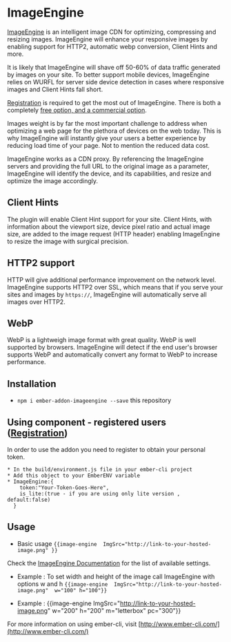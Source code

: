 # ImageEngine

[ImageEngine](https://web.wurfl.io/?utm_source=npmjs.com&utm_medium=page&utm_term=ember-addon&utm_campaign=ember-addon#image-engine) is an intelligent image CDN for optimizing, compressing and resizing images. ImageEngine will enhance your responsive images by enabling support for HTTP2, automatic webp conversion, Client Hints and more.

It is likely that ImageEngine will shave off 50-60% of data traffic generated by images on your site. To better support mobile devices, ImageEngine relies on WURFL for server side device detection in cases where responsive images and Client Hints fall short.

[Registration](https://scientiamobile.com/imageengine/signup?utm_source=npmjs.com&utm_medium=page&utm_term=ember-addon&utm_campaign=ember-addon#imageengine-lite) is required to get the most out of ImageEngine. There is both a completely [free option, and a commercial option](http://www.scientiamobile.com/page/imageengine?utm_source=npmjs.com&utm_medium=page&utm_term=ember-addon&utm_campaign=ember-addon). 

Images weight is by far the most important challenge to address when optimizing a web page for the plethora of devices on the web today. This is why ImageEngine will instantly give your users a better experience by reducing load time of your page. Not to mention the reduced data cost.

ImageEngine works as a CDN proxy. By referencing the ImageEngine servers and providing the full URL to the original image as a parameter, ImageEngine will identify the device, and its capabilities, and resize and optimize the image accordingly.

## Client Hints

The plugin will enable Client Hint support for your site. Client Hints, with information about the viewport size, device pixel ratio and actual image size, are added to the image request (HTTP header) enabling ImageEngine to resize the image with surgical precision.

## HTTP2 support

HTTP will give additional performance improvement on the network level. ImageEngine supports HTTP2 over SSL, which means that if you serve your sites and images by `https://`, ImageEngine will automatically serve all images over HTTP2.

## WebP

WebP is a lightweigh image format with great quality. WebP is well supported by browsers. ImageEngine will detect if the end user's browser supports WebP and automatically convert any format to WebP to increase performance.

## Installation

* `npm i ember-addon-imageengine --save` this repository

## Using component - registered users ([Registration](https://scientiamobile.com/imageengine/signup?utm_source=npmjs.com&utm_medium=page&utm_term=ember-addon&utm_campaign=ember-addon#imageengine-lite))

In order to use the addon you need to register to obtain your personal token.

	* In the build/environment.js file in your ember-cli project
	* Add this object to your EmberENV variable
	* ImageEngine:{
        token:"Your-Token-Goes-Here",
        is_lite:(true - if you are using only lite version , default:false)
      }



## Usage

* Basic usage `{{image-engine  ImgSrc="http://link-to-your-hosted-image.png" }}`

Check the [ImageEngine Documentation](https://docs.scientiamobile.com/documentation/image-engine/image-engine-getting-started?utm_source=npmjs.com&utm_medium=page&utm_term=ember-addon&utm_campaign=ember-addon) for the list of available settings.

* Example : To set width and height of the image call ImageEngine with options w and h
`{{image-engine  ImgSrc="http://link-to-your-hosted-image.png"  w="100" h="100"}}`

* Example : {{image-engine ImgSrc="http://link-to-your-hosted-image.png"  w="200" h="200" m="letterbox" pc="300"}}


For more information on using ember-cli, visit [http://www.ember-cli.com/](http://www.ember-cli.com/)
